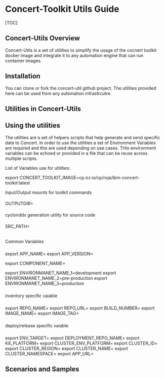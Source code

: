 # Concert-Toolkit Utils Guide

[TOC]

## Concert-Utils Overview

Concert-Utils is a set of utilities to simplify the usage of the cocnert toolkit docker image and integrate it to any automation engine that can run container images.    

## Installation

You can clone or fork the concert-util github project.    The utilities provided here can be used from any automation infrastrcutre. 

## Utilities in Concert-Utils



## Using the utilities

The utilities are a set of helpers scripts that help generate and send specific data to Concert.   In order to use the utilities a set of Environment Variables are required and this are used depending on use cases.  THis environment variables can be echoed or provided in a file that can be reuse across multiple scripts.  

List of Variables use for utilities:

export CONCERT_TOOLKIT_IMAGE=cp.icr.io/cp/roja/ibm-concert-toolkit:latest

Input/Output mounts for toolkit commands

####
OUTPUTDIR=

####

cyclonddx generation utility for source code

####
SRC_PATH=

######

Common Variables

###

export APP_NAME=
export APP_VERSION=

export COMPONENT_NAME=

export ENVIRONMANET_NAME_1=development
export ENVIRONMANET_NAME_2=pre-production
export ENVIRONMANET_NAME_3=production

###

inventory specific vaiable 

###
export REPO_NAME=
export REPO_URL=
export BUILD_NUMBER=
export IMAGE_NAME=
export IMAGE_TAG=

###

deploy/release specific vaiable 

###

export ENV_TARGET=
export DEPLOYMENT_REPO_NAME=
export K8_PLATFORM=
export CLUSTER_ENV_PLATFORM=
export CLUSTER_ID=
export CLUSTER_REGION=
export CLUSTER_NAME=
export CLUSTER_NAMESPACE=
export APP_URL= 

## Scenarios and Samples



